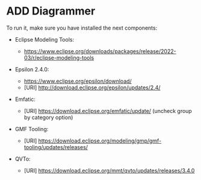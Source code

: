 # ADD Diagrammer

To run it, make sure you have installed the next components:

- Eclipse Modeling Tools:</br>
  - https://www.eclipse.org/downloads/packages/release/2022-03/r/eclipse-modeling-tools </br>

- Epsilon 2.4.0:</br>
  - https://www.eclipse.org/epsilon/download/ </br> 
  - [URI] http://download.eclipse.org/epsilon/updates/2.4/
  
- Emfatic: </br>
  - [URI] https://download.eclipse.org/emfatic/update/ (uncheck group by category option)
  
- GMF Tooling: </br>
  - [URI] https://download.eclipse.org/modeling/gmp/gmf-tooling/updates/releases/
  
- QVTo: </br> 
  - [URI] https://download.eclipse.org/mmt/qvto/updates/releases/3.4.0
